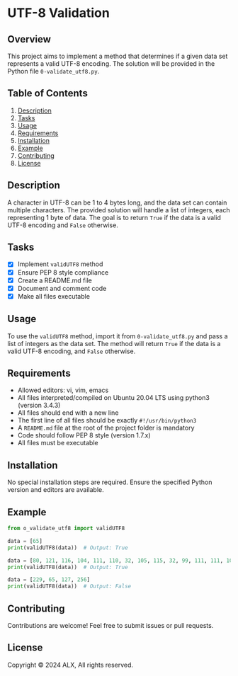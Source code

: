 # UTF-8 Validation

## Overview

This project aims to implement a method that determines if a given data set represents a valid UTF-8 encoding. The solution will be provided in the Python file `0-validate_utf8.py`.

## Table of Contents

1. [Description](#description)
2. [Tasks](#tasks)
3. [Usage](#usage)
4. [Requirements](#requirements)
5. [Installation](#installation)
6. [Example](#example)
7. [Contributing](#contributing)
8. [License](#license)

## Description <a name="description"></a>

A character in UTF-8 can be 1 to 4 bytes long, and the data set can contain multiple characters. The provided solution will handle a list of integers, each representing 1 byte of data. The goal is to return `True` if the data is a valid UTF-8 encoding and `False` otherwise.

## Tasks <a name="tasks"></a>

- [x] Implement `validUTF8` method
- [x] Ensure PEP 8 style compliance
- [x] Create a README.md file
- [x] Document and comment code
- [x] Make all files executable

## Usage <a name="usage"></a>

To use the `validUTF8` method, import it from `0-validate_utf8.py` and pass a list of integers as the data set. The method will return `True` if the data is a valid UTF-8 encoding, and `False` otherwise.

## Requirements <a name="requirements"></a>

- Allowed editors: vi, vim, emacs
- All files interpreted/compiled on Ubuntu 20.04 LTS using python3 (version 3.4.3)
- All files should end with a new line
- The first line of all files should be exactly `#!/usr/bin/python3`
- A `README.md` file at the root of the project folder is mandatory
- Code should follow PEP 8 style (version 1.7.x)
- All files must be executable

## Installation <a name="installation"></a>

No special installation steps are required. Ensure the specified Python version and editors are available.

## Example <a name="example"></a>

```python
from o_validate_utf8 import validUTF8

data = [65]
print(validUTF8(data))  # Output: True

data = [80, 121, 116, 104, 111, 110, 32, 105, 115, 32, 99, 111, 111, 108, 33]
print(validUTF8(data))  # Output: True

data = [229, 65, 127, 256]
print(validUTF8(data))  # Output: False
```

## Contributing <a name="contributing"></a>

Contributions are welcome! Feel free to submit issues or pull requests.

## License <a name="license"></a>

Copyright © 2024 ALX, All rights reserved.
